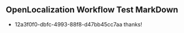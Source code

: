 ## OpenLocalization Workflow Test MarkDown
* 12a3f0f0-dbfc-4993-88f8-d47bb45cc7aa 
thanks!<!--HONumber=Feb16_HO4-->
